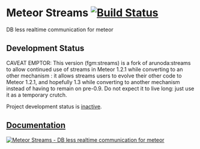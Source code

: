 # Meteor Streams [![Build Status](https://travis-ci.org/arunoda/meteor-streams.png?branch=master)](https://travis-ci.org/arunoda/meteor-streams)

DB less realtime communication for meteor

## Development Status

CAVEAT EMPTOR: This version (fgm:streams) is a fork of arunoda:streams to allow continued use of streams in Meteor 1.2.1 while converting to an other mechanism : it allows streams users to evolve their other code to Meteor 1.2.1, and hopefully 1.3 while converting to another mechanism instead of having to remain on pre-0.9. Do not expect it to live long: just use it as a temporary crutch.

Project development status is [inactive](https://github.com/arunoda/meteor-streams/issues/21#issuecomment-59030380).


## [Documentation](http://arunoda.github.io/meteor-streams/)

[![Meteor Streams - DB less realtime communication for meteor](http://i.imgur.com/ZB3g3AK.png)](http://arunoda.github.io/meteor-streams/)
